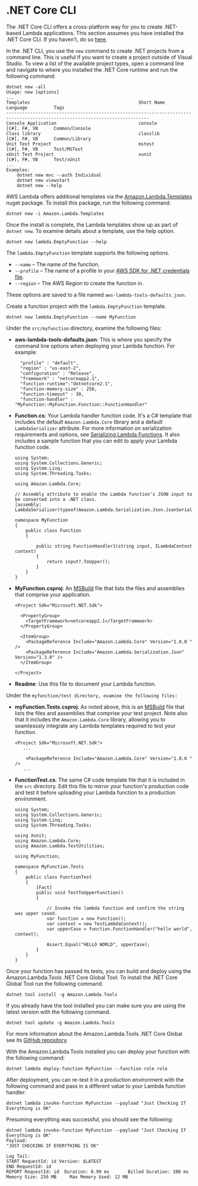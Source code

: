 # \.NET Core CLI<a name="lambda-dotnet-coreclr-deployment-package"></a>

The \.NET Core CLI offers a cross\-platform way for you to create \.NET\-based Lambda applications\. This section assumes you have installed the \.NET Core CLI\. If you haven't, do so [here](https://www.microsoft.com/net/download/windows)\.

In the \.NET CLI, you use the `new` command to create \.NET projects from a command line\. This is useful if you want to create a project outside of Visual Studio\. To view a list of the available project types, open a command line and navigate to where you installed the \.NET Core runtime and run the following command:

```
dotnet new -all
Usage: new [options]
...
Templates                                         Short Name         Language          Tags                             
----------------------------------------------------------------------------------------------------------------------------
Console Application                               console            [C#], F#, VB      Common/Console                   
Class library                                     classlib           [C#], F#, VB      Common/Library                   
Unit Test Project                                 mstest             [C#], F#, VB      Test/MSTest                      
xUnit Test Project                                xunit              [C#], F#, VB      Test/xUnit                       
...
Examples:
    dotnet new mvc --auth Individual
    dotnet new viewstart
    dotnet new --help
```

AWS Lambda offers additional templates via the [Amazon\.Lambda\.Templates](https://www.nuget.org/packages/Amazon.Lambda.Templates) nuget package\. To install this package, run the following command:

```
dotnet new -i Amazon.Lambda.Templates
```

Once the install is complete, the Lambda templates show up as part of `dotnet new`\. To examine details about a template, use the help option\.

```
dotnet new lambda.EmptyFunction --help
```

The `lambda.EmptyFunction` template supports the following options\.
+ `--name` – The name of the function\.
+ `--profile` – The name of a profile in your [AWS SDK for \.NET credentials file](https://docs.aws.amazon.com/sdk-for-net/latest/developer-guide/net-dg-config-creds.html)\.
+ `--region` – The AWS Region to create the function in\.

These options are saved to a file named `aws-lambda-tools-defaults.json`\.

Create a function project with the `lambda.EmptyFunction` template\.

```
dotnet new lambda.EmptyFunction --name MyFunction
```

Under the `src/myfunction` directory, examine the following files:
+ **aws\-lambda\-tools\-defaults\.json**: This is where you specify the command line options when deploying your Lambda function\. For example:

  ```
    "profile" : "default",
    "region" : "us-east-2",
    "configuration" : "Release",
    "framework" : "netcoreapp2.1",
    "function-runtime":"dotnetcore2.1",
    "function-memory-size" : 256,
    "function-timeout" : 30,
    "function-handler" : "MyFunction::MyFunction.Function::FunctionHandler"
  ```
+ **Function\.cs**: Your Lambda handler function code\. It's a C\# template that includes the default `Amazon.Lambda.Core` library and a default `LambdaSerializer` attribute\. For more information on serialization requirements and options, see [Serializing Lambda Functions](dotnet-programming-model-handler-types.md#lambda-dotnet-add-serializer)\. It also includes a sample function that you can edit to apply your Lambda function code\.

  ```
  using System;
  using System.Collections.Generic;
  using System.Linq;
  using System.Threading.Tasks;
  
  using Amazon.Lambda.Core;
  
  // Assembly attribute to enable the Lambda function's JSON input to be converted into a .NET class.
  [assembly: LambdaSerializer(typeof(Amazon.Lambda.Serialization.Json.JsonSerializer))]
  
  namespace MyFunction
  {
      public class Function
      {      
        
          public string FunctionHandler1(string input, ILambdaContext context)
          {
              return input?.ToUpper();
          }
      }
  }
  ```
+ **MyFunction\.csproj**: An [MSBuild](https://msdn.microsoft.com/en-us/library/dd393574.aspx) file that lists the files and assemblies that comprise your application\.

  ```
  <Project Sdk="Microsoft.NET.Sdk">
  
    <PropertyGroup>
      <TargetFramework>netcoreapp2.1</TargetFramework>
    </PropertyGroup>
  
    <ItemGroup>
      <PackageReference Include="Amazon.Lambda.Core" Version="1.0.0 " />
      <PackageReference Include="Amazon.Lambda.Serialization.Json" Version="1.3.0" />
    </ItemGroup>
  
  </Project>
  ```
+ **Readme**: Use this file to document your Lambda function\.

Under the `myfunction/test directory, examine the following files:`
+ **myFunction\.Tests\.csproj**: As noted above, this is an [MSBuild](https://msdn.microsoft.com/en-us/library/dd393574.aspx) file that lists the files and assemblies that comprise your test project\. Note also that it includes the `Amazon.Lambda.Core` library, allowing you to seamlesssly integrate any Lambda templates required to test your function\.

  ```
  <Project Sdk="Microsoft.NET.Sdk">
     ... 
  
      <PackageReference Include="Amazon.Lambda.Core" Version="1.0.0 " />
     ...
  ```
+ **FunctionTest\.cs**: The same C\# code template file that it is included in the `src` directory\. Edit this file to mirror your function's production code and test it before uploading your Lambda function to a production environment\.

  ```
  using System;
  using System.Collections.Generic;
  using System.Linq;
  using System.Threading.Tasks;
  
  using Xunit;
  using Amazon.Lambda.Core;
  using Amazon.Lambda.TestUtilities;
  
  using MyFunction;
  
  namespace MyFunction.Tests
  {
      public class FunctionTest
      {
          [Fact]
          public void TestToUpperFunction()
          {
  
              // Invoke the lambda function and confirm the string was upper cased.
              var function = new Function();
              var context = new TestLambdaContext();
              var upperCase = function.FunctionHandler("hello world", context);
  
              Assert.Equal("HELLO WORLD", upperCase);
          }
      }
  }
  ```

Once your function has passed its tests, you can build and deploy using the Amazon\.Lambda\.Tools \.NET Core Global Tool\. To install the \.NET Core Global Tool run the following command\.

```
dotnet tool install -g Amazon.Lambda.Tools
```

If you already have the tool installed you can make sure you are using the latest version with the following command\.

```
dotnet tool update -g Amazon.Lambda.Tools
```

For more information about the Amazon\.Lambda\.Tools \.NET Core Global see its [GitHub repository](https://github.com/aws/aws-extensions-for-dotnet-cli)\.

With the Amazon\.Lambda\.Tools installed you can deploy your function with the following command:

```
dotnet lambda deploy-function MyFunction --function-role role
```

After deployment, you can re\-test it in a production environment with the following command and pass in a different value to your Lambda function handler:

```
dotnet lambda invoke-function MyFunction --payload "Just Checking If Everything is OK"
```

Presuming everything was successful, you should see the following:

```
dotnet lambda invoke-function MyFunction --payload "Just Checking If Everything is OK"
Payload:
"JUST CHECKING IF EVERYTHING IS OK"

Log Tail:
START RequestId: id Version: $LATEST
END RequestId: id
REPORT RequestId: id  Duration: 0.99 ms       Billed Duration: 100 ms         Memory Size: 256 MB     Max Memory Used: 12 MB
```